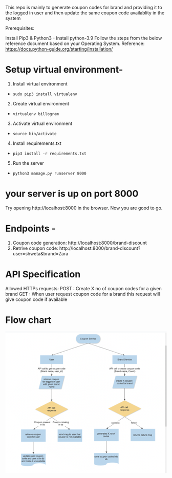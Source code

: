 This repo is mainly to generate coupon codes for brand and providing it to the logged in user and then update the same coupon code availablity in the system

Prerequisites:

Install Pip3 & Python3 -
Install python-3.9 Follow the steps from the below reference document based on your Operating System. Reference: https://docs.python-guide.org/starting/installation/

# Setup virtual environment- 
1. Install virtual environment
- `sudo pip3 install virtualenv`

2. Create virtual environment
- `virtualenv billogram`

3. Activate virtual environment
- `source bin/activate`

4. Install requirements.txt
- `pip3 install -r requirements.txt`

5. Run the server
- `python3 manage.py runserver 8000`

# your server is up on port 8000
Try opening http://localhost:8000 in the browser. Now you are good to go.

# Endpoints -
1. Coupon code generation: 
    http://localhost:8000/brand-discount
3. Retrive coupon code: 
    http://localhost:8000/brand-discount?user=shweta&brand=Zara


# API Specification

Allowed HTTPs requests:
POST    : Create X no of coupon codes for a given brand
GET     : When user request coupon code for a brand this request will give coupon code if available




# Flow chart

![alt text](https://github.com/singhshwetap0/billogram_assignment/blob/main/images/coupon_service_flow_chart.png?raw=true)


